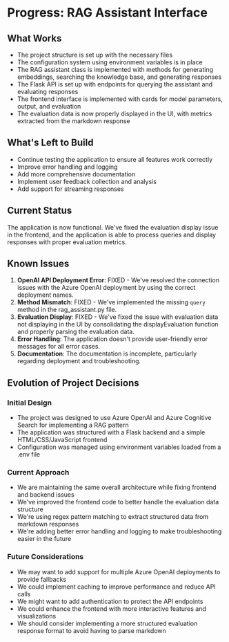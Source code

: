 # Progress: RAG Assistant Interface

## What Works
- The project structure is set up with the necessary files
- The configuration system using environment variables is in place
- The RAG assistant class is implemented with methods for generating embeddings, searching the knowledge base, and generating responses
- The Flask API is set up with endpoints for querying the assistant and evaluating responses
- The frontend interface is implemented with cards for model parameters, output, and evaluation
- The evaluation data is now properly displayed in the UI, with metrics extracted from the markdown response

## What's Left to Build
- Continue testing the application to ensure all features work correctly
- Improve error handling and logging
- Add more comprehensive documentation
- Implement user feedback collection and analysis
- Add support for streaming responses

## Current Status
The application is now functional. We've fixed the evaluation display issue in the frontend, and the application is able to process queries and display responses with proper evaluation metrics.

## Known Issues
1. **OpenAI API Deployment Error**: FIXED - We've resolved the connection issues with the Azure OpenAI deployment by using the correct deployment names.
2. **Method Mismatch**: FIXED - We've implemented the missing `query` method in the rag_assistant.py file.
3. **Evaluation Display**: FIXED - We've fixed the issue with evaluation data not displaying in the UI by consolidating the displayEvaluation function and properly parsing the evaluation data.
4. **Error Handling**: The application doesn't provide user-friendly error messages for all error cases.
5. **Documentation**: The documentation is incomplete, particularly regarding deployment and troubleshooting.

## Evolution of Project Decisions

### Initial Design
- The project was designed to use Azure OpenAI and Azure Cognitive Search for implementing a RAG pattern
- The application was structured with a Flask backend and a simple HTML/CSS/JavaScript frontend
- Configuration was managed using environment variables loaded from a .env file

### Current Approach
- We are maintaining the same overall architecture while fixing frontend and backend issues
- We've improved the frontend code to better handle the evaluation data structure
- We're using regex pattern matching to extract structured data from markdown responses
- We're adding better error handling and logging to make troubleshooting easier in the future

### Future Considerations
- We may want to add support for multiple Azure OpenAI deployments to provide fallbacks
- We could implement caching to improve performance and reduce API calls
- We might want to add authentication to protect the API endpoints
- We could enhance the frontend with more interactive features and visualizations
- We should consider implementing a more structured evaluation response format to avoid having to parse markdown
